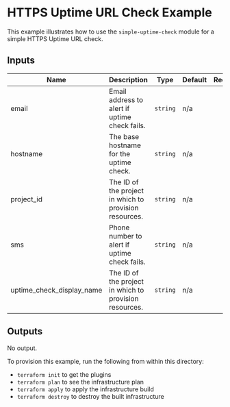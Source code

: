 # HTTPS Uptime URL Check Example

This example illustrates how to use the `simple-uptime-check` module for a simple HTTPS Uptime URL check.

<!-- BEGINNING OF PRE-COMMIT-TERRAFORM DOCS HOOK -->
## Inputs

| Name | Description | Type | Default | Required |
|------|-------------|------|---------|:--------:|
| email | Email address to alert if uptime check fails. | `string` | n/a | yes |
| hostname | The base hostname for the uptime check. | `string` | n/a | yes |
| project\_id | The ID of the project in which to provision resources. | `string` | n/a | yes |
| sms | Phone number to alert if uptime check fails. | `string` | n/a | yes |
| uptime\_check\_display\_name | The ID of the project in which to provision resources. | `string` | n/a | yes |

## Outputs

No output.

<!-- END OF PRE-COMMIT-TERRAFORM DOCS HOOK -->

To provision this example, run the following from within this directory:
- `terraform init` to get the plugins
- `terraform plan` to see the infrastructure plan
- `terraform apply` to apply the infrastructure build
- `terraform destroy` to destroy the built infrastructure
